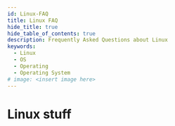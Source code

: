 ```yaml
---
id: Linux-FAQ
title: Linux FAQ
hide_title: true
hide_table_of_contents: true
description: Frequently Asked Questions about Linux
keywords:
  - Linux
  - OS
  - Operating
  - Operating System
# image: <insert image here>
---
```



# Linux stuff